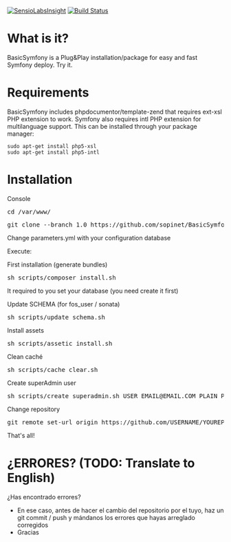 [![SensioLabsInsight](https://insight.sensiolabs.com/projects/84f19b4e-6135-457d-be83-56b684231595/big.png)](https://insight.sensiolabs.com/projects/84f19b4e-6135-457d-be83-56b684231595) [![Build Status](https://travis-ci.org/sopinet/BasicSymfony.svg?branch=master)](https://travis-ci.org/sopinet/BasicSymfony)



What is it?
===========

BasicSymfony is a Plug&Play installation/package for easy and fast Symfony deploy. Try it.

Requirements
============

BasicSymfony includes phpdocumentor/template-zend that requires ext-xsl PHP extension to work. Symfony also requires intl PHP extension for multilanguage support. This can be installed through your package manager:

```
sudo apt-get install php5-xsl
sudo apt-get install php5-intl
```

Installation
============

Console
<pre>cd /var/www/</pre>
<pre>git clone --branch 1.0 https://github.com/sopinet/BasicSymfony.git YourProjectName</pre>

Change parameters.yml with your configuration database<br>

Execute: 

First installation (generate bundles)
<pre>sh scripts/composer_install.sh</pre>

It required to you set your database (you need create it first)

Update SCHEMA (for fos_user / sonata)
<pre>sh scripts/update_schema.sh</pre>

Install assets
<pre>sh scripts/assetic_install.sh</pre>

Clean caché
<pre>sh scripts/cache_clear.sh</pre>

Create superAdmin user
<pre>sh scripts/create_superadmin.sh USER EMAIL@EMAIL.COM PLAIN_PASSWORD</pre>

Change repository
<pre>git remote set-url origin https://github.com/USERNAME/YOUREPOSITORY.git</pre>

That's all!

¿ERRORES? (TODO: Translate to English)
=========
¿Has encontrado errores?
- En ese caso, antes de hacer el cambio del repositorio por el tuyo, haz un git commit / push y mándanos los errores que hayas arreglado corregidos
- Gracias
